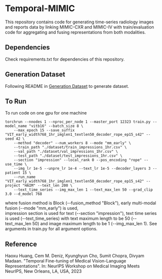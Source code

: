 # Temporal-MIMIC
This repository contains code for generating time-series radiology images and reports data by linking MIMIC-CXR and 
MIMIC-IV with train/evaluation code for aggregating and fusing representations from both modalities.

## Dependencies
Check requirements.txt for dependencies of this repository.

## Generation Dataset
Following README in [Generation Dataset](./data_generation) to generate dataset.

## To Run
To run code on one gpu for one machine
```
torchrun --nnodes 1 --nproc_per_node 1 --master_port 12323 train.py --model_name "vitb16" --batch_size 8 \
    --max_epoch 15 --save_suffix "VIT_early_width768_1hr_imglen1_textlen50_decoder_rope_ep15_s42" --seed 42 \
    --method "decoder" --num_workers 8 --mode "mm_early" \
    --train_path "./dataset/train_impressions_1hr.csv" \
    --val_path "./dataset/val_impressions_1hr.csv" \
    --test_path "./dataset/test_impressions_1hr.csv" \
    --section "impression" --local_rank 0 --pos_encoding "rope" --use_time \
    --img_lr 1e-5 --unpre_lr 1e-4 --text_lr 1e-5 --decoder_layers 3 --patient 15 \
    --run_name "VIT_early_width768_1hr_imglen1_textlen50_decoder_rope_ep15_s42" --project "HAIM" --text_len 200 \
    --text_time_series --img_max_len 1 --text_max_len 50 --grad_clip 3.0 --d_model 768 
```
where fusion method is Block (--fusion_method "Block"), early multi-modal fusion (--mode "mm_early") is used,  
impression section is used for text (--section "impression"), text time series is used (--text_time_series)
with text maximum length to be 50 (--text_max_len 50) and image maximum length to be 1 (--img_max_len 1). 
See arguments in train.py for all argument options.

## Reference
Haoxu Huang, Cem M. Deniz, Kyunghyun Cho, Sumit Chopra, Divyam Madaan. "Temporal Fine-tuning of Medical Vision-Language Representations". In: NeurIPS Workshop on Medical Imaging Meets NeurIPS, New Orleans, LA, USA, 2023